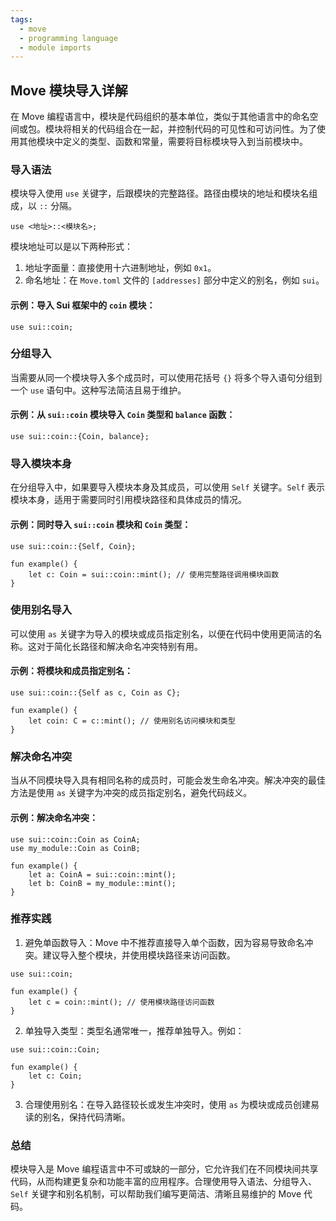 ```yaml
---
tags:
  - move
  - programming language
  - module imports
---
```


## Move 模块导入详解

在 Move 编程语言中，模块是代码组织的基本单位，类似于其他语言中的命名空间或包。模块将相关的代码组合在一起，并控制代码的可见性和可访问性。为了使用其他模块中定义的类型、函数和常量，需要将目标模块导入到当前模块中。

### 导入语法

模块导入使用 `use` 关键字，后跟模块的完整路径。路径由模块的地址和模块名组成，以 `::` 分隔。

```move
use <地址>::<模块名>;
```

模块地址可以是以下两种形式：
1. 地址字面量：直接使用十六进制地址，例如 `0x1`。
2. 命名地址：在 `Move.toml` 文件的 `[addresses]` 部分中定义的别名，例如 `sui`。

#### 示例：导入 Sui 框架中的 `coin` 模块：

```move
use sui::coin;
```

### 分组导入

当需要从同一个模块导入多个成员时，可以使用花括号 `{}` 将多个导入语句分组到一个 `use` 语句中。这种写法简洁且易于维护。

#### 示例：从 `sui::coin` 模块导入 `Coin` 类型和 `balance` 函数：

```move
use sui::coin::{Coin, balance};
```

### 导入模块本身

在分组导入中，如果要导入模块本身及其成员，可以使用 `Self` 关键字。`Self` 表示模块本身，适用于需要同时引用模块路径和具体成员的情况。

#### 示例：同时导入 `sui::coin` 模块和 `Coin` 类型：

```move
use sui::coin::{Self, Coin};

fun example() {
    let c: Coin = sui::coin::mint(); // 使用完整路径调用模块函数
}
```

### 使用别名导入

可以使用 `as` 关键字为导入的模块或成员指定别名，以便在代码中使用更简洁的名称。这对于简化长路径和解决命名冲突特别有用。

#### 示例：将模块和成员指定别名：

```move
use sui::coin::{Self as c, Coin as C};

fun example() {
    let coin: C = c::mint(); // 使用别名访问模块和类型
}
```

### 解决命名冲突

当从不同模块导入具有相同名称的成员时，可能会发生命名冲突。解决冲突的最佳方法是使用 `as` 关键字为冲突的成员指定别名，避免代码歧义。

#### 示例：解决命名冲突：

```move
use sui::coin::Coin as CoinA;
use my_module::Coin as CoinB;

fun example() {
    let a: CoinA = sui::coin::mint();
    let b: CoinB = my_module::mint();
}
```

### 推荐实践

1. 避免单函数导入：Move 中不推荐直接导入单个函数，因为容易导致命名冲突。建议导入整个模块，并使用模块路径来访问函数。

```move
use sui::coin;

fun example() {
    let c = coin::mint(); // 使用模块路径访问函数
}
```

2. 单独导入类型：类型名通常唯一，推荐单独导入。例如：

```move
use sui::coin::Coin;

fun example() {
    let c: Coin;
}
```

3. 合理使用别名：在导入路径较长或发生冲突时，使用 `as` 为模块或成员创建易读的别名，保持代码清晰。

### 总结

模块导入是 Move 编程语言中不可或缺的一部分，它允许我们在不同模块间共享代码，从而构建更复杂和功能丰富的应用程序。合理使用导入语法、分组导入、`Self` 关键字和别名机制，可以帮助我们编写更简洁、清晰且易维护的 Move 代码。
